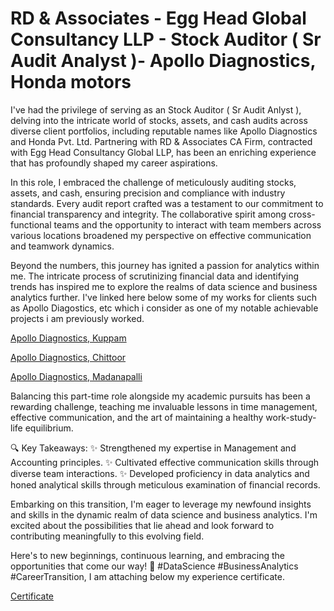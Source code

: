 # RD & Associates - Egg Head Global Consultancy LLP - Stock Auditor ( Sr Audit Analyst )- Apollo Diagnostics, Honda motors

I've had the privilege of serving as an Stock Auditor ( Sr Audit Anlyst ), delving into the intricate world of stocks, assets, and cash audits across diverse client portfolios, including reputable names like Apollo Diagnostics and Honda Pvt. Ltd. Partnering with RD & Associates CA Firm, contracted with Egg Head Consultancy Global LLP, has been an enriching experience that has profoundly shaped my career aspirations.

In this role, I embraced the challenge of meticulously auditing stocks, assets, and cash, ensuring precision and compliance with industry standards. Every audit report crafted was a testament to our commitment to financial transparency and integrity. The collaborative spirit among cross-functional teams and the opportunity to interact with team members across various locations broadened my perspective on effective communication and teamwork dynamics.

Beyond the numbers, this journey has ignited a passion for analytics within me. The intricate process of scrutinizing financial data and identifying trends has inspired me to explore the realms of data science and business analytics further. I've linked here below some of my works for clients such as Apollo Diagostics, etc which i consider as one of my notable achievable projects i am previously worked.

[Apollo Diagnostics, Kuppam]()

[Apollo Diagnostics, Chittoor]()

[Apollo Diagnostics, Madanapalli]()

Balancing this part-time role alongside my academic pursuits has been a rewarding challenge, teaching me invaluable lessons in time management, effective communication, and the art of maintaining a healthy work-study-life equilibrium.

🔍 Key Takeaways:
✨ Strengthened my expertise in Management and Accounting principles.
✨ Cultivated effective communication skills through diverse team interactions.
✨ Developed proficiency in data analytics and honed analytical skills through meticulous examination of financial records.

Embarking on this transition, I'm eager to leverage my newfound insights and skills in the dynamic realm of data science and business analytics. I'm excited about the possibilities that lie ahead and look forward to contributing meaningfully to this evolving field.

Here's to new beginnings, continuous learning, and embracing the opportunities that come our way! 🌟 #DataScience #BusinessAnalytics #CareerTransition, I am attaching below my experience certificate.

[Certificate]()





